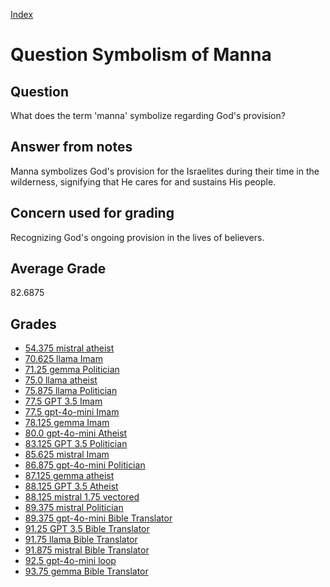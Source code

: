 
[Index](../../index.md)
# Question Symbolism of Manna
## Question
What does the term 'manna' symbolize regarding God's provision?

## Answer from notes
Manna symbolizes God's provision for the Israelites during their time in the wilderness, signifying that He cares for and sustains His people.

## Concern used for grading
Recognizing God's ongoing provision in the lives of believers.

## Average Grade
82.6875

## Grades
 * [54.375 mistral atheist](../answers/mistral_atheist/Symbolism_of_Manna.md)
 * [70.625 llama Imam](../answers/llama_Imam/Symbolism_of_Manna.md)
 * [71.25 gemma Politician](../answers/gemma_Politician/Symbolism_of_Manna.md)
 * [75.0 llama atheist](../answers/llama_atheist/Symbolism_of_Manna.md)
 * [75.875 llama Politician](../answers/llama_Politician/Symbolism_of_Manna.md)
 * [77.5 GPT 3.5 Imam](../answers/GPT_3.5_Imam/Symbolism_of_Manna.md)
 * [77.5 gpt-4o-mini Imam](../answers/gpt-4o-mini_Imam/Symbolism_of_Manna.md)
 * [78.125 gemma Imam](../answers/gemma_Imam/Symbolism_of_Manna.md)
 * [80.0 gpt-4o-mini Atheist](../answers/gpt-4o-mini_Atheist/Symbolism_of_Manna.md)
 * [83.125 GPT 3.5 Politician](../answers/GPT_3.5_Politician/Symbolism_of_Manna.md)
 * [85.625 mistral Imam](../answers/mistral_Imam/Symbolism_of_Manna.md)
 * [86.875 gpt-4o-mini Politician](../answers/gpt-4o-mini_Politician/Symbolism_of_Manna.md)
 * [87.125 gemma atheist](../answers/gemma_atheist/Symbolism_of_Manna.md)
 * [88.125 GPT 3.5 Atheist](../answers/GPT_3.5_Atheist/Symbolism_of_Manna.md)
 * [88.125 mistral 1.75 vectored](../answers/mistral_1.75_vectored/Symbolism_of_Manna.md)
 * [89.375 mistral Politician](../answers/mistral_Politician/Symbolism_of_Manna.md)
 * [89.375 gpt-4o-mini Bible Translator](../answers/gpt-4o-mini_Bible_Translator/Symbolism_of_Manna.md)
 * [91.25 GPT 3.5 Bible Translator](../answers/GPT_3.5_Bible_Translator/Symbolism_of_Manna.md)
 * [91.75 llama Bible Translator](../answers/llama_Bible_Translator/Symbolism_of_Manna.md)
 * [91.875 mistral Bible Translator](../answers/mistral_Bible_Translator/Symbolism_of_Manna.md)
 * [92.5 gpt-4o-mini loop](../answers/gpt-4o-mini_loop/Symbolism_of_Manna.md)
 * [93.75 gemma Bible Translator](../answers/gemma_Bible_Translator/Symbolism_of_Manna.md)
